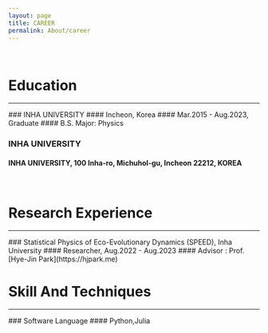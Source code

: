 ```yaml
---
layout: page
title: CAREER
permalink: About/career
---
```



<br/>

# Education
<hr>
### INHA UNIVERSITY
#### Incheon, Korea
#### Mar.2015 - Aug.2023, Graduate
#### B.S. Major: Physics 
  
  
### INHA UNIVERSITY
#### INHA UNIVERSITY, 100 Inha-ro, Michuhol-gu, Incheon 22212, KOREA


<br/>

# Research Experience
<hr>
###  Statistical Physics of Eco-Evolutionary Dynamics (SPEED), Inha University
#### Researcher, Aug.2022 - Aug.2023
#### Advisor : Prof.[Hye-Jin Park](https://hjpark.me)

<br/>

# Skill And Techniques
<hr>
### Software Language
####  Python,Julia


<br/>
